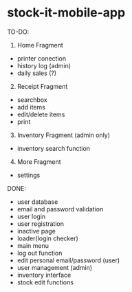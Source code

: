 # stock-it-mobile-app

TO-DO: <br>
1. Home Fragment
- printer conection
- history log (admin)
- daily sales (?)
2. Receipt Fragment
- searchbox
- add items
- edit/delete items
- print
3. Inventory Fragment (admin only)
- inventory search function
4. More Fragment
- settings

DONE: <br>
- user database
- email and password validation
- user login
- user registration
- inactive page
- loader(login checker)
- main menu
- log out function
- edit personal email/password (user)
- user management (admin)
- inventory interface
- stock edit functions
